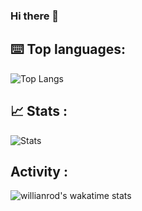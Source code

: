 ### Hi there 👋

## ⌨️ Top languages:
![Top Langs](https://github-readme-stats.vercel.app/api/top-langs/?username=MatteoLore)

## 📈 Stats :
![Stats](https://raw.githubusercontent.com/MatteoLore/github-stats/master/generated/overview.svg#gh-dark-mode-only)

## Activity :
![willianrod's wakatime stats](https://github-readme-stats.vercel.app/api/wakatime?username=MatteoLore)
